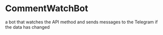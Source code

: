 # CommentWatchBot
a bot that watches the API method and sends messages to the Telegram if the data has changed
